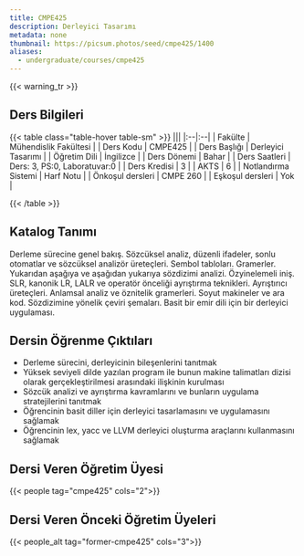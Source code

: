 ```yaml
---
title: CMPE425
description: Derleyici Tasarımı
metadata: none
thumbnail: https://picsum.photos/seed/cmpe425/1400
aliases:
  - undergraduate/courses/cmpe425
---
```


{{< warning_tr >}}
## Ders Bilgileri

<!-- prettier-ignore-start -->
{{< table class="table-hover table-sm" >}}
|||
|:--|:--|
| Fakülte | Mühendislik Fakültesi |
| Ders Kodu | CMPE425 |
| Ders Başlığı | Derleyici Tasarımı |
| Öğretim Dili | İngilizce |
| Ders Dönemi | Bahar |
| Ders Saatleri | Ders: 3, PS:0, Laboratuvar:0 |
| Ders Kredisi | 3 |
| AKTS | 6 |
| Notlandırma Sistemi | Harf Notu |
| Önkoşul dersleri | CMPE 260 |
| Eşkoşul dersleri | Yok |

{{< /table >}}
<!-- prettier-ignore-end -->

## Katalog Tanımı

Derleme sürecine genel bakış. Sözcüksel analiz, düzenli ifadeler, sonlu otomatlar ve sözcüksel analizör üreteçleri. Sembol tabloları. Gramerler. Yukarıdan aşağıya ve aşağıdan yukarıya sözdizimi analizi. Özyinelemeli iniş. SLR, kanonik LR, LALR ve operatör önceliği ayrıştırma teknikleri. Ayrıştırıcı üreteçleri. Anlamsal analiz ve öznitelik gramerleri. Soyut makineler ve ara kod. Sözdizimine yönelik çeviri şemaları. Basit bir emir dili için bir derleyici uygulaması.

## Dersin Öğrenme Çıktıları

- Derleme sürecini, derleyicinin bileşenlerini tanıtmak
- Yüksek seviyeli dilde yazılan program ile bunun makine talimatları dizisi olarak gerçekleştirilmesi arasındaki ilişkinin kurulması
- Sözcük analizi ve ayrıştırma kavramlarını ve bunların uygulama stratejilerini tanıtmak
- Öğrencinin basit diller için derleyici tasarlamasını ve uygulamasını sağlamak
- Öğrencinin lex, yacc ve LLVM derleyici oluşturma araçlarını kullanmasını sağlamak

## Dersi Veren Öğretim Üyesi

{{< people tag="cmpe425" cols="2">}}

## Dersi Veren Önceki Öğretim Üyeleri

{{< people_alt tag="former-cmpe425" cols="3">}}